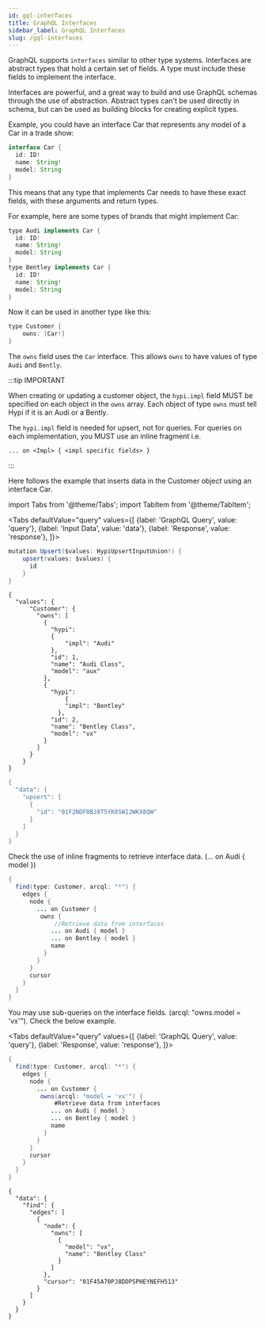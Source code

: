 ```yaml
---
id: gql-interfaces
title: GraphQL Interfaces
sidebar_label: GraphQL Interfaces
slug: /gql-interfaces
---
```


GraphQL supports `interfaces` similar to other type systems. Interfaces are abstract types that hold a certain set of fields. A type must include these fields to implement the interface.

Interfaces are powerful, and a great way to build and use GraphQL schemas through the use of abstraction. Abstract types can't be used directly in schema, but can be used as building blocks for creating explicit types.

Example, you could have an interface Car that represents any model of a Car in a trade show:

```java
interface Car {
  id: ID!
  name: String!
  model: String
}
```

This means that any type that implements Car needs to have these exact fields, with these arguments and return types.

For example, here are some types of brands that might implement Car:
```java
type Audi implements Car {
  id: ID!
  name: String!
  model: String
}
type Bentley implements Car {
  id: ID!
  name: String!
  model: String
}
```
Now it can be used in another type like this:
```java
type Customer {
    owns: [Car!]
}
```
The `owns` field uses the `Car` interface. This allows `owns` to have values of type `Audi` and  `Bently`.

:::tip IMPORTANT

When creating or updating a customer object, the `hypi.impl` field MUST be specified on each object in the `owns` array.  Each object of type `owns` must tell Hypi if it is an Audi or a Bently. 

The `hypi.impl` field is needed for upsert, not for queries. For queries on each implementation, you MUST use an inline fragment i.e. 

`... on <Impl> { <impl specific fields> }`

:::

Here follows the example that inserts data in the Customer object using an interface Car.

import Tabs from '@theme/Tabs';
import TabItem from '@theme/TabItem';

<Tabs
  defaultValue="query"
  values={[
    {label: 'GraphQL Query', value: 'query'},
    {label: 'Input Data', value: 'data'},
    {label: 'Response', value: 'response'},
  ]}>
<TabItem value="query">

```java
mutation Upsert($values: HypiUpsertInputUnion!) {
    upsert(values: $values) {
      id
    }
}
```

</TabItem>
<TabItem value="data">

```
{
  "values": {
      "Customer": {
        "owns": [
          { 
            "hypi": 
            { 
                "impl": "Audi" 
            },
            "id": 1, 
            "name": "Audi Class", 
            "model": "aux" 
          },
          {
            "hypi": 
            	{ 
                "impl": "Bentley" 
              },
            "id": 2,
            "name": "Bentley Class",
            "model": "vx"
          }
        ]
      }
    }
}
```
</TabItem>
<TabItem value="response">

```java
{
  "data": {
    "upsert": [
      {
        "id": "01F2NDF0BJ8T5YK8SW1JWKX8QW"
      }
    ]
  }
}
```

</TabItem>
</Tabs>

Check the use of inline fragments to retrieve interface data. (... on Audi { model })

```java
{
  find(type: Customer, arcql: "*") {
    edges {
      node {
        ... on Customer {
         owns {
             //Retrieve data from interfaces
            ... on Audi { model }
            ... on Bentley { model }
            name
          }
        }
      }
      cursor
    }
  }
}
```
You may use sub-queries on the interface fields. (arcql: "owns.model = 'vx'").  Check the below example.

<Tabs
  defaultValue="query"
  values={[
    {label: 'GraphQL Query', value: 'query'},
     {label: 'Response', value: 'response'},
  ]}>
<TabItem value="query">

```java
{  
  find(type: Customer, arcql: "*") {  
    edges {  
      node {  
        ... on Customer {  
         owns(arcql: "model = 'vx'") {  
             #Retrieve data from interfaces  
            ... on Audi { model }  
            ... on Bentley { model }  
            name  
          }  
        }  
      }  
      cursor  
    }  
  }  
}
```

</TabItem>
<TabItem value="response">

```
{  
  "data": {  
    "find": {  
      "edges": [  
        {  
          "node": {  
            "owns": [  
              {  
                "model": "vx",  
                "name": "Bentley Class"  
              }  
            ]  
          },  
          "cursor": "01F45A70PJ8DDPSPHEYNEFH513"  
        }  
      ]  
    }  
  }  
}
```
</TabItem>
</Tabs>
